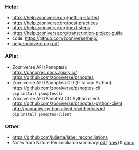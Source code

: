 
### Help: 
- https://help.zooniverse.org/getting-started
- https://help.zooniverse.org/best-practices
- https://help.zooniverse.org/next-steps
- https://help.zooniverse.org/transcription-project-guide
- code: https://github.com/zooniverse/help/
- [help.zoonivese.org.pdf](https://github.com/abubelinha/cs/raw/main/Zooniverse_NfN/help.zooniverse.org.pdf)  

### APIs:
- Zooniverse API (Panoptes):  
  https://panoptes.docs.apiary.io/  
  https://github.com/zooniverse/panoptes  
- Zooniverse API (Panoptes) CLI (feita con Python):  
  https://github.com/zooniverse/panoptes-cli  
  `pip install panoptescli`  
- Zooniverse API (Panotes) CLI Python client:  
  https://github.com/zooniverse/panoptes-python-client  
  http://panoptes-python-client.readthedocs.io/  
  `pip install panoptes-client`


### Other:
- https://github.com/juliema/label_reconciliations
- Notes from Nature Reconciliaton summary: [pdf](./NfN_Reconciliation_Summary.pdf) ([raw](https://github.com/abubelinha/cs/raw/main/Zooniverse_NfN/NfN_Reconciliation_Summary.pdf)) & [docx](./NfN_Reconciliation_Summary.docx)

